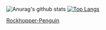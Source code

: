 ![Anurag's github stats](https://github-readme-stats.vercel.app/api?username=rockhopper-penguin&show_icons=true&theme=radical)
[![Top Langs](https://github-readme-stats.vercel.app/api/top-langs/?username=rockhopper-penguin&layout=compact)](https://github.com/anuraghazra/github-readme-stats)


<a href="https://rockhopper-penguin.github.io/">Rockhopper-Penguin</a>

<!--
**rockhopper-penguin/rockhopper-penguin** is a ✨ _special_ ✨ repository because its `README.md` (this file) appears on your GitHub profile.

Here are some ideas to get you started:

- 🔭 I’m currently working on ...
- 🌱 I’m currently learning ...
- 👯 I’m looking to collaborate on ...
- 🤔 I’m looking for help with ...
- 💬 Ask me about ...
- 📫 How to reach me: ...
- 😄 Pronouns: ...
- ⚡ Fun fact: ...
-->
